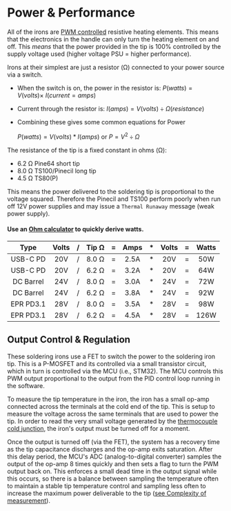 # Power & Performance

All of the irons are [PWM controlled](https://www.digikey.com/en/blog/pulse-width-modulation#) resistive heating elements.
This means that the electronics in the handle can only turn the heating element on and off.
This *means* that the power provided in the tip is 100% controlled by the supply voltage used (higher voltage PSU = higher performance).

Irons at their simplest are just a resistor (Ω) connected to your power source via a switch.

- When the switch is on, the power in the resistor is: $P(watts) = V(volts) \times\ I(current=amps)$
- Current through the resistor is:  $I(amps) = V(volts) ÷ Ω (resistance)$
- Combining these gives some common equations for Power

   $P(watts) = V(volts) * I(amps)$ or $P = V^2 ÷ Ω$

The resistance of the tip is a fixed constant in ohms (Ω):
- 6.2 Ω  Pine64 short tip
- 8.0 Ω  TS100/Pinecil long tip
- 4.5 Ω  TS80(P)

This means the power delivered to the soldering tip is proportional to the voltage squared.
Therefore the Pinecil and TS100 perform poorly when run off 12V power supplies and may issue a `Thermal Runaway` message (weak power supply).

#### Use an [Ohm calculator](https://www.rapidtables.com/calc/electric/power-calculator.html#dc) to quickly derive watts.

| Type       | Volts| / | Tip Ω | = |  Amps | * | Volts | = | Watts |
| :--------: | :--: |:-:| :---: |:-:|:-----:|:-:| :---: |:-:|:-----:|
| USB-C PD   | 20V  | / | 8.0 Ω | = |  2.5A | * |  20V  | = |  50W  |
| USB-C PD   | 20V  | / | 6.2 Ω | = |  3.2A | * |  20V  | = |  64W  |
| DC Barrel  | 24V  | / | 8.0 Ω | = |  3.0A | * |  24V  | = |  72W  |
| DC Barrel  | 24V  | / | 6.2 Ω | = |  3.8A | * |  24V  | = |  92W  |
| EPR PD3.1  | 28V  | / | 8.0 Ω | = |  3.5A | * |  28V  | = |  98W  |
| EPR PD3.1  | 28V  | / | 6.2 Ω | = |  4.5A | * |  28V  | = |  126W |



## Output Control & Regulation

These soldering irons use a FET to switch the power to the soldering iron tip. This is a P-MOSFET and its controlled via a small transistor circuit, which in turn is controlled via the MCU (i.e., STM32). The MCU controls this PWM output proportional to the output from the PID control loop running in the software.

To measure the tip temperature in the iron, the iron has a small op-amp connected across the terminals at the cold end of the tip. This is setup to measure the voltage across the same terminals that are used to power the tip. In order to read the very small voltage generated by the [thermocouple cold junction](/Documentation/Temperature.md), the iron's output must be turned off for a moment.
                                                                                                                                                                                                             
Once the output is turned off (via the FET), the system has a recovery time as the tip capacitance discharges and the op-amp exits saturation. After this delay period, the MCU's ADC (analog-to-digital converter) samples the output of the op-amp 8 times quickly and then sets a flag to turn the PWM output back on.
This enforces a small dead time in the output signal while this occurs, so there is a balance between sampling the temperature often to maintain a stable tip temperature control and sampling less often to increase the maximum power deliverable to the tip ([see Complexity of measurement](/Documentation/Temperature.md#complexity-of-measurement)).

